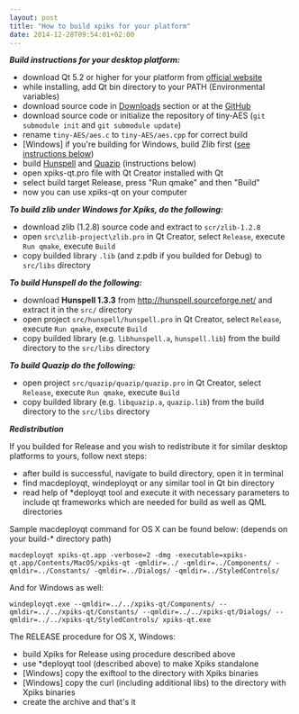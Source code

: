```yaml
---
layout: post
title: "How to build xpiks for your platform"
date: 2014-12-28T09:54:01+02:00
---
```


***Build instructions for your desktop platform:***

- download Qt 5.2 or higher for your platform from <a href="http://qt.io/">official website</a>
- while installing, add Qt bin directory to your PATH (Environmental variables)
- download source code in <a href="{{ site.url }}/downloads">Downloads</a> section or at the <a href="https://github.com/Ribtoks/xpiks">GitHub</a>
- download source code or initialize the repository of tiny-AES (`git submodule init` and `git submodule update`)
- rename `tiny-AES/aes.c` to `tiny-AES/aes.cpp` for correct build
- <span class="gray">[Windows]</span> if you're building for Windows, build Zlib first (<a href="#zlib">see instructions below</a>)
- build <a href="#hunspell">Hunspell</a> and <a href="#quazip">Quazip</a> (instructions below)
- open xpiks-qt.pro file with Qt Creator installed with Qt
- select build target Release, press "Run qmake" and then "Build"
- now you can use xpiks-qt on your computer

***<span id="zlib">To build zlib under Windows for Xpiks, do the following:</span>***

- download zlib (1.2.8) source code and extract to `scr/zlib-1.2.8`
- open `src\zlib-project\zlib.pro` in Qt Creator, select `Release`, execute `Run qmake`, execute `Build`
- copy builded library `.lib` (and z.pdb if you builded for Debug) to `src/libs` directory

***<span id="hunspell">To build Hunspell do the following:</span>***

- download **Hunspell 1.3.3** from http://hunspell.sourceforge.net/ and extract it in the `src/` directory
- open project `src/hunspell/hunspell.pro` in Qt Creator, select `Release`, execute `Run qmake`, execute `Build`
- copy builded library (e.g. `libhunspell.a`, `hunspell.lib`) from the build directory to the `src/libs` directory

***<span id="quazip">To build Quazip do the following:</span>***

- open project `src/quazip/quazip/quazip.pro` in Qt Creator, select `Release`, execute `Run qmake`, execute `Build`
- copy builded library (e.g. `libquazip.a`, `quazip.lib`) from the build directory to the `src/libs` directory

***Redistribution***

If you builded for Release and you wish to redistribute it for similar desktop platforms to yours, follow next steps:

- after build is successful, navigate to build directory, open it in terminal
- find macdeployqt, windeployqt or any similar tool in Qt bin directory
- read help of *deployqt tool and execute it with necessary parameters to include qt frameworks which are needed for build as well as QML directories

Sample macdeployqt command for OS X can be found below: (depends on your build-* directory path)

`macdeployqt xpiks-qt.app -verbose=2 -dmg -executable=xpiks-qt.app/Contents/MacOS/xpiks-qt -qmldir=../ -qmldir=../Components/ -qmldir=../Constants/ -qmldir=../Dialogs/ -qmldir=../StyledControls/`

And for Windows as well:

`windeployqt.exe --qmldir=../../xpiks-qt/Components/ --qmldir=../../xpiks-qt/Constants/ --qmldir=../../xpiks-qt/Dialogs/ --qmldir=../../xpiks-qt/StyledControls/ xpiks-qt.exe`

The RELEASE procedure for OS X, Windows:

- build Xpiks for Release using procedure described above
- use *deployqt tool (described above) to make Xpiks standalone
- [Windows] copy the exiftool to the directory with Xpiks binaries
- [Windows] copy the curl (including additional libs) to the directory with Xpiks binaries
- create the archive and that's it
